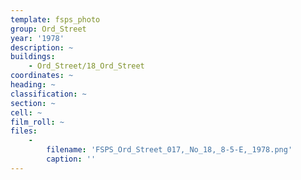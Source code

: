 ```yaml
---
template: fsps_photo
group: Ord_Street
year: '1978'
description: ~
buildings:
    - Ord_Street/18_Ord_Street
coordinates: ~
heading: ~
classification: ~
section: ~
cell: ~
film_roll: ~
files:
    -
        filename: 'FSPS_Ord_Street_017,_No_18,_8-5-E,_1978.png'
        caption: ''
---
```

